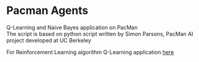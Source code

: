# Pacman Agents
Q-Learning and Naive Bayes application on PacMan  
The script is based on python script written by Simon Parsons, PacMan AI project developed at UC Berkeley  

For Reinforcement Learning algorithm Q-Learning application [here](https://github.com/mujganb/Pacman_agents/blob/main/mlLearningAgents.py)
